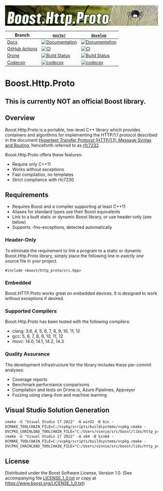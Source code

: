 [![Boost.Http.Proto](https://raw.githubusercontent.com/CPPAlliance/http_proto/master/doc/images/repo-logo.png)](http://master.http-proto.cpp.al/)

|Branch |[`master`](https://github.com/cppalliance/http_proto/tree/master)|[`develop`](https://github.com/cppalliance/http_proto/tree/develop)
|---|---|---|
|[Docs](https://develop.http-proto.cpp.al/)|[![Documentation](https://img.shields.io/badge/docs-master-brightgreen.svg)](https://master.http-proto.cpp.al/)|[![Documentation](https://img.shields.io/badge/docs-develop-brightgreen.svg)](https://develop.http-proto.cpp.al/)
|[GitHub Actions](https://github.com/)|[![CI](https://github.com/cppalliance/http_proto/actions/workflows/ci.yml/badge.svg?branch=master)](https://github.com/cppalliance/http_proto/actions/workflows/ci.yml?query=branch%3Amaster)|[![CI](https://github.com/cppalliance/http_proto/actions/workflows/ci.yml/badge.svg?branch=develop)](https://github.com/cppalliance/http_proto/actions/workflows/ci.yml?query=branch%3Adevelop)
|[Drone](https://drone.io/)|[![Build Status](https://drone.cpp.al/api/badges/cppalliance/http_proto/status.svg?ref=refs/heads/master)](https://drone.cpp.al/cppalliance/http_proto)|[![Build Status](https://drone.cpp.al/api/badges/cppalliance/http_proto/status.svg?ref=refs/heads/develop)](https://drone.cpp.al/cppalliance/http_proto)
|[Codecov](https://codecov.io)|[![codecov](https://codecov.io/gh/cppalliance/http_proto/branch/master/graph/badge.svg)](https://app.codecov.io/gh/cppalliance/http_proto/tree/master)|[![codecov](https://codecov.io/gh/cppalliance/http_proto/branch/develop/graph/badge.svg)](https://app.codecov.io/gh/cppalliance/http_proto/tree/develop)

# Boost.Http.Proto

## This is currently **NOT** an official Boost library.

## Overview

Boost.Http.Proto is a portable, low-level C++ library which provides containers
and algorithms for implementing the HTTP/1.1 protocol described in the document
[Hypertext Transfer Protocol (HTTP/1.1): Message Syntax and Routing](https://datatracker.ietf.org/doc/html/rfc7230),
henceforth referred to as
[rfc7232](https://datatracker.ietf.org/doc/html/rfc7230).

Boost.Http.Proto offers these features:

* Require only C++11
* Works without exceptions
* Fast compilation, no templates
* Strict compliance with rfc7230

## Requirements

* Requires Boost and a compiler supporting at least C++11
* Aliases for standard types use their Boost equivalents
* Link to a built static or dynamic Boost library, or use header-only (see below)
* Supports -fno-exceptions, detected automatically

### Header-Only

To eliminate the requirement to link a program to a static or dynamic
Boost.Http.Proto library, simply place the following line in *exactly one*
source file in your project.
```
#include <boost/http_proto/src.hpp>
```

### Embedded

Boost.HTTP.Proto works great on embedded devices.
It is designed to work without exceptions if desired.

### Supported Compilers

Boost.Http.Proto has been tested with the following compilers:

* clang: 3.8, 4, 5, 6, 7, 8, 9, 10, 11, 12
* gcc: 5, 6, 7, 8, 9, 10, 11, 12
* msvc: 14.0, 14.1, 14.2, 14.3

### Quality Assurance

The development infrastructure for the library includes
these per-commit analyses:

* Coverage reports
* Benchmark performance comparisons
* Compilation and tests on Drone.io, Azure Pipelines, Appveyor
* Fuzzing using clang-llvm and machine learning

## Visual Studio Solution Generation

    cmake -G "Visual Studio 17 2022" -A win32 -B bin -DCMAKE_TOOLCHAIN_FILE=C:/vcpkg/scripts/buildsystems/vcpkg.cmake -DVCPKG_CHAINLOAD_TOOLCHAIN_FILE="C:/Users/vinnie/src/boost/libs/http_proto/cmake/toolchains/msvc.cmake"
    cmake -G "Visual Studio 17 2022" -A x64 -B bin64 -DCMAKE_TOOLCHAIN_FILE=C:/vcpkg/scripts/buildsystems/vcpkg.cmake -DVCPKG_CHAINLOAD_TOOLCHAIN_FILE="C:/Users/vinnie/src/boost/libs/http_proto/cmake/toolchains/msvc.cmake"

## License

Distributed under the Boost Software License, Version 1.0.
(See accompanying file [LICENSE_1_0.txt](LICENSE_1_0.txt) or copy at
https://www.boost.org/LICENSE_1_0.txt)
